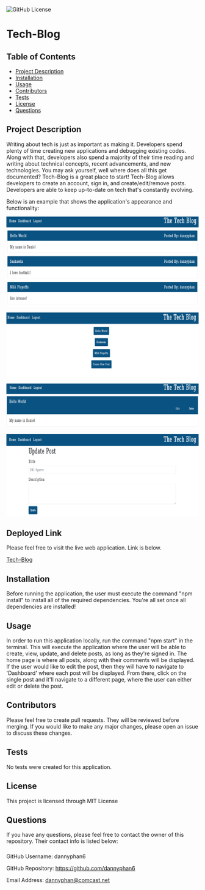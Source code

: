 ![GitHub License](https://img.shields.io/badge/License-MIT%20License-blue.svg)
# Tech-Blog
## Table of Contents 
* [Project Description](#description)
* [Installation](#installation)
* [Usage](#usage)
* [Contributors](#contributors)
* [Tests](#tests)
* [License](#license)
* [Questions](#questions)

## Project Description
Writing about tech is just as important as making it. Developers spend plenty of time creating new applications and debugging existing codes. Along with that, developers also spend a majority of their time reading and writing about technical concepts, recent advancements, and new technologies. You may ask yourself, well where does all this get documented? Tech-Blog is a great place to start! Tech-Blog allows developers to create an account, sign in, and create/edit/remove posts. Developers are able to keep up-to-date on tech that's constantly evolving. 

Below is an example that shows the application's appearance and functionality:

![Tech-Blog-Home-Page](./public/images/home.PNG)

![Tech-Blog-Single-Post-Page](./public/images/single-post.PNG)

![Tech-Blog-Edit-Post-Page](./public/images/edit-post.PNG)

![Tech-Blog-Update-Post-Page](./public/images/update-post.PNG)

## Deployed Link
Please feel free to visit the live web application. Link is below.

[Tech-Blog]()

## Installation
Before running the application, the user must execute the command "npm install" to install all of the required dependencies. You're all set once all dependencies are installed!

## Usage
In order to run this application locally, run the command "npm start" in the terminal. This will execute the application where the user will be able to create, view, update, and delete posts, as long as they're signed in. The home page is where all posts, along with their comments will be displayed. If the user would like to edit the post, then they will have to navigate to 'Dashboard' where each post will be displayed. From there, click on the single post and it'll navigate to a different page, where the user can either edit or delete the post. 

## Contributors
Please feel free to create pull requests. They will be reviewed before merging. If you would like to make any major changes, please open an issue to discuss these changes.

## Tests
No tests were created for this application.

## License
This project is licensed through MIT License 

## Questions
If you have any questions, please feel free to contact the owner of this repository. Their contact info is listed below:

### 
GitHub Username: dannyphan6 

GitHub Repository: https://github.com/dannyphan6 

Email Address: dannyphan@comcast.net